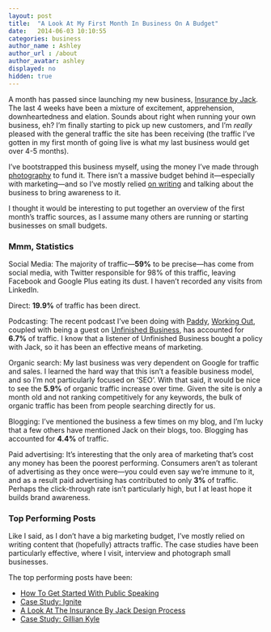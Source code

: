```yaml
---
layout: post
title:  "A Look At My First Month In Business On A Budget"
date:   2014-06-03 10:10:55
categories: business
author_name : Ashley
author_url : /about
author_avatar: ashley
displayed: no
hidden: true
---
```

<p>A month has passed since launching my new business, <a href="http://insurancebyjack.co.uk">Insurance by Jack</a>. The last 4 weeks have been a mixture of excitement, apprehension, downheartedness and elation. Sounds about right when running your own business, eh? I&#8217;m finally starting to pick up new customers, and I&#8217;m <em>really</em> pleased with the general traffic the site has been receiving (the traffic I&#8217;ve gotten in my first month of going live is what my last business would get over 4-5 months).</p>
<p>I&#8217;ve bootstrapped this business myself, using the money I&#8217;ve made through <a href="http://girlwithacamera.co.uk">photography</a> to fund it. There isn&#8217;t a massive budget behind it—especially with marketing—and so I&#8217;ve mostly relied <a href="http://insurancebyjack.co.uk/blog">on writing</a> and talking about the business to bring awareness to it.</p>

<!--more-->

<p>I thought it would be interesting to put together an overview of the first month&#8217;s traffic sources, as I assume many others are running or starting businesses on small budgets.</p>
<h3>Mmm, Statistics</h3>
<p>Social Media: The majority of traffic—<strong>59%</strong> to be precise—has come from social media, with Twitter responsible for 98% of this traffic, leaving Facebook and Google Plus eating its dust. I haven&#8217;t recorded any visits from LinkedIn.</p>
<p>Direct: <strong>19.9%</strong> of traffic has been direct.</p>
<p>Podcasting: The recent podcast I&#8217;ve been doing with <a href="http://twitter.com/paddydonnelly">Paddy</a>, <a href="http://workingoutpodcast.com">Working Out</a>, coupled with being a guest on <a href="http://unfinished.bz">Unfinished Business</a>, has accounted for <strong>6.7%</strong> of traffic. I know that a listener of Unfinished Business bought a policy with Jack, so it has been an effective means of marketing.</p>
<p>Organic search: My last business was very dependent on Google for traffic and sales. I learned the hard way that this isn&#8217;t a feasible business model, and so I&#8217;m not particularly focused on &#8216;SEO&#8217;. With that said, it would be nice to see the <strong>5.9%</strong> of organic traffic increase over time. Given the site is only a month old and not ranking competitively for any keywords, the bulk of organic traffic has been from people searching directly for us.</p>
<p>Blogging: I&#8217;ve mentioned the business a few times on my blog, and I&#8217;m lucky that a few others have mentioned Jack on their blogs, too. Blogging has accounted for <strong>4.4%</strong> of traffic.</p>
<p>Paid advertising: It&#8217;s interesting that the only area of marketing that&#8217;s cost any money has been the poorest performing. Consumers aren&#8217;t as tolerant of advertising as they once were—you could even say we&#8217;re immune to it, and as a result paid advertising has contributed to only <strong>3%</strong> of traffic. Perhaps the click-through rate isn&#8217;t particularly high, but I at least hope it builds brand awareness.</p>
<h3>Top Performing Posts</h3>
<p>Like I said, as I don&#8217;t have a big marketing budget, I&#8217;ve mostly relied on writing content that (hopefully) attracts traffic. The case studies have been particularly effective, where I visit, interview and photograph small businesses.</p>
<p>The top performing posts have been:</p>
<ul>
<li><a href="http://insurancebyjack.co.uk/business-and-marketing/2014/05/20/how-to-get-started-with-public-speaking.html">How To Get Started With Public Speaking</a></li>
<li><a href="http://insurancebyjack.co.uk/interviews/2014/05/06/ignite-tristan.html">Case Study: Ignite</a></li>
<li><a href="http://insurancebyjack.co.uk/design-and-development/2014/05/13/a-look-at-the-insurance-by-jack-design-process.html">A Look At The Insurance By Jack Design Process</a></li>
<li><a href="http://insurancebyjack.co.uk/interviews/2014/04/15/case-study-gillian-kyle.html">Case Study: Gillian Kyle</a></li>
</ul>